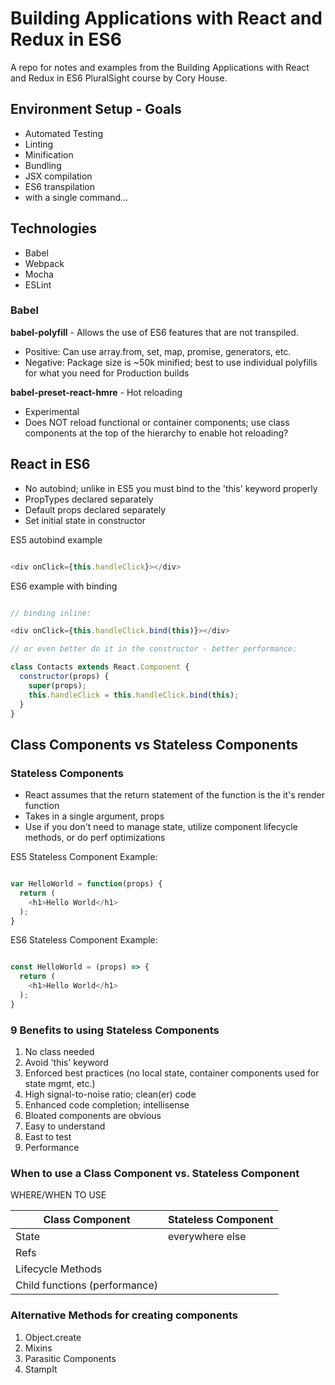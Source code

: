 # Building Applications with React and Redux in ES6

A repo for notes and examples from the Building Applications with React and Redux in ES6 PluralSight course by Cory House.

## Environment Setup - Goals

* Automated Testing
* Linting
* Minification
* Bundling
* JSX compilation
* ES6 transpilation
* with a single command...

## Technologies

* Babel
* Webpack
* Mocha
* ESLint

### Babel

**babel-polyfill** - Allows the use of ES6 features that are not transpiled.

* Positive:  Can use array.from, set, map, promise, generators, etc.
* Negative:  Package size is ~50k minified; best to use individual polyfills for what you need for Production builds

**babel-preset-react-hmre** - Hot reloading

* Experimental 
* Does NOT reload functional or container components; use class components at the top of the hierarchy to enable hot reloading?

## React in ES6

* No autobind; unlike in ES5 you must bind to the 'this' keyword properly
* PropTypes declared separately
* Default props declared separately
* Set initial state in constructor

ES5 autobind example

```js

<div onClick={this.handleClick}></div>

```

ES6 example with binding

```js

// binding inline:

<div onClick={this.handleClick.bind(this)}></div>

// or even better do it in the constructor - better performance:

class Contacts extends React.Component {
  constructor(props) {
    super(props);
    this.handleClick = this.handleClick.bind(this);
  }
}

```

## Class Components vs Stateless Components

### Stateless Components

* React assumes that the return statement of the function is the it's render function
* Takes in a single argument, props
* Use if you don't need to manage state, utilize component lifecycle methods, or do perf optimizations

ES5 Stateless Component Example:

```js

var HelloWorld = function(props) {
  return (
    <h1>Hello World</h1>
  );
}

```

ES6 Stateless Component Example:

```js

const HelloWorld = (props) => {
  return (
    <h1>Hello World</h1>
  );
}

```

### 9 Benefits to using Stateless Components

1. No class needed
1. Avoid 'this' keyword
1. Enforced best practices (no local state, container components used for state mgmt, etc.)
1. High signal-to-noise ratio; clean(er) code
1. Enhanced code completion; intellisense
1. Bloated components are obvious
1. Easy to understand
1. East to test
1. Performance

### When to use a Class Component vs. Stateless Component

WHERE/WHEN TO USE

| Class Component               | Stateless Component |
| ----------------------------- | ------------------- |
| State                         |  everywhere else    |
| Refs                          |                     |
| Lifecycle Methods             |                     |
| Child functions (performance) |                     |

### Alternative Methods for creating components

1. Object.create
1. Mixins
1. Parasitic Components
1. StampIt

